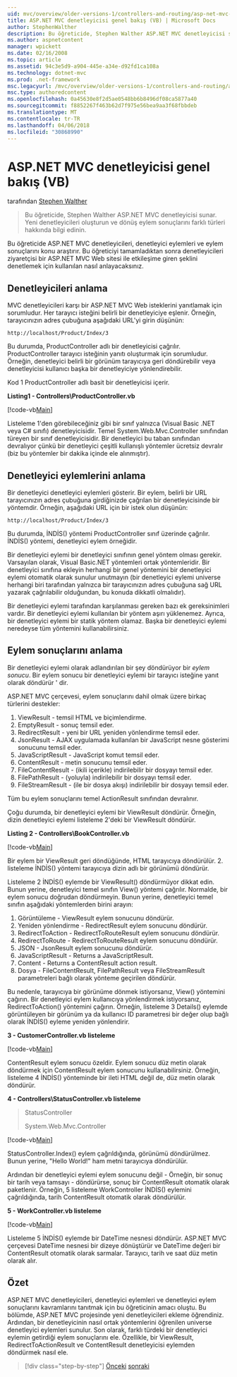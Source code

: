 ```yaml
---
uid: mvc/overview/older-versions-1/controllers-and-routing/asp-net-mvc-controller-overview-vb
title: ASP.NET MVC denetleyicisi genel bakış (VB) | Microsoft Docs
author: StephenWalther
description: Bu öğreticide, Stephen Walther ASP.NET MVC denetleyicisi sunar. Yeni denetleyicileri oluşturun ve eylem res farklı türlerde iade hakkında bilgi edinin...
ms.author: aspnetcontent
manager: wpickett
ms.date: 02/16/2008
ms.topic: article
ms.assetid: 94c3e5d9-a904-445e-a34e-d92fd1ca108a
ms.technology: dotnet-mvc
ms.prod: .net-framework
msc.legacyurl: /mvc/overview/older-versions-1/controllers-and-routing/asp-net-mvc-controller-overview-vb
msc.type: authoredcontent
ms.openlocfilehash: 0a45630e8f2d5ae0548bb6b8496df08ca5877a40
ms.sourcegitcommit: f8852267f463b62d7f975e56bea9aa3f68fbbdeb
ms.translationtype: MT
ms.contentlocale: tr-TR
ms.lasthandoff: 04/06/2018
ms.locfileid: "30868990"
---
```

<a name="aspnet-mvc-controller-overview-vb"></a>ASP.NET MVC denetleyicisi genel bakış (VB)
====================
tarafından [Stephen Walther](https://github.com/StephenWalther)

> Bu öğreticide, Stephen Walther ASP.NET MVC denetleyicisi sunar. Yeni denetleyicileri oluşturun ve dönüş eylem sonuçlarını farklı türleri hakkında bilgi edinin.


Bu öğreticide ASP.NET MVC denetleyicileri, denetleyici eylemleri ve eylem sonuçlarını konu araştırır. Bu öğreticiyi tamamladıktan sonra denetleyicileri ziyaretçisi bir ASP.NET MVC Web sitesi ile etkileşime giren şeklini denetlemek için kullanılan nasıl anlayacaksınız.

## <a name="understanding-controllers"></a>Denetleyicileri anlama

MVC denetleyicileri karşı bir ASP.NET MVC Web isteklerini yanıtlamak için sorumludur. Her tarayıcı isteğini belirli bir denetleyiciye eşlenir. Örneğin, tarayıcınızın adres çubuğuna aşağıdaki URL'yi girin düşünün:

`http://localhost/Product/Index/3`

Bu durumda, ProductController adlı bir denetleyicisi çağrılır. ProductController tarayıcı isteğinin yanıtı oluşturmak için sorumludur. Örneğin, denetleyici belirli bir görünüm tarayıcıya geri döndürebilir veya denetleyicisi kullanıcı başka bir denetleyiciye yönlendirebilir.

Kod 1 ProductController adlı basit bir denetleyicisi içerir.

**Listing1 - Controllers\ProductController.vb**

[!code-vb[Main](asp-net-mvc-controller-overview-vb/samples/sample1.vb)]

Listeleme 1'den görebileceğiniz gibi bir sınıf yalnızca (Visual Basic .NET veya C# sınıfı) denetleyicisidir. Temel System.Web.Mvc.Controller sınıfından türeyen bir sınıf denetleyicisidir. Bir denetleyici bu taban sınıfından devralıyor çünkü bir denetleyici çeşitli kullanışlı yöntemler ücretsiz devralır (biz bu yöntemler bir dakika içinde ele alınmıştır).

## <a name="understanding-controller-actions"></a>Denetleyici eylemlerini anlama

Bir denetleyici denetleyici eylemleri gösterir. Bir eylem, belirli bir URL tarayıcınızın adres çubuğuna girdiğinizde çağrılan bir denetleyicisinde bir yöntemdir. Örneğin, aşağıdaki URL için bir istek olun düşünün:

`http://localhost/Product/Index/3`

Bu durumda, İNDİS() yöntemi ProductController sınıf üzerinde çağrılır. İNDİS() yöntemi, denetleyici eylem örneğidir.

Bir denetleyici eylemi bir denetleyici sınıfının genel yöntem olması gerekir. Varsayılan olarak, Visual Basic.NET yöntemleri ortak yöntemleridir. Bir denetleyici sınıfına ekleyin herhangi bir genel yöntemini bir denetleyici eylemi otomatik olarak sunulur unutmayın (bir denetleyici eylemi universe herhangi biri tarafından yalnızca bir tarayıcınızın adres çubuğuna sağ URL yazarak çağrılabilir olduğundan, bu konuda dikkatli olmalıdır).

Bir denetleyici eylemi tarafından karşılanması gereken bazı ek gereksinimleri vardır. Bir denetleyici eylemi kullanılan bir yöntem aşırı yüklenemez. Ayrıca, bir denetleyici eylemi bir statik yöntem olamaz. Başka bir denetleyici eylemi neredeyse tüm yöntemini kullanabilirsiniz.

## <a name="understanding-action-results"></a>Eylem sonuçlarını anlama

Bir denetleyici eylemi olarak adlandırılan bir şey döndürüyor bir *eylem sonucu*. Bir eylem sonucu bir denetleyici eylemi bir tarayıcı isteğine yanıt olarak döndürür ' dir.

ASP.NET MVC çerçevesi, eylem sonuçlarını dahil olmak üzere birkaç türlerini destekler:

1. ViewResult - temsil HTML ve biçimlendirme.
2. EmptyResult - sonuç temsil eder.
3. RedirectResult - yeni bir URL yeniden yönlendirme temsil eder.
4. JsonResult - AJAX uygulamada kullanılan bir JavaScript nesne gösterimi sonucunu temsil eder.
5. JavaScriptResult - JavaScript komut temsil eder.
6. ContentResult - metin sonucunu temsil eder.
7. FileContentResult - (ikili içerikle) indirilebilir bir dosyayı temsil eder.
8. FilePathResult - (yoluyla) indirilebilir bir dosyayı temsil eder.
9. FileStreamResult - (ile bir dosya akışı) indirilebilir bir dosyayı temsil eder.

Tüm bu eylem sonuçlarını temel ActionResult sınıfından devralınır.

Çoğu durumda, bir denetleyici eylemi bir ViewResult döndürür. Örneğin, dizin denetleyici eylemi listeleme 2'deki bir ViewResult döndürür.

**Listing 2 - Controllers\BookController.vb**

[!code-vb[Main](asp-net-mvc-controller-overview-vb/samples/sample2.vb)]

Bir eylem bir ViewResult geri döndüğünde, HTML tarayıcıya döndürülür. 2. listeleme İNDİS() yöntemi tarayıcıya dizin adlı bir görünümü döndürür.

Listeleme 2 İNDİS() eylemde bir ViewResult() döndürmüyor dikkat edin. Bunun yerine, denetleyici temel sınıfın View() yöntemi çağrılır. Normalde, bir eylem sonucu doğrudan döndürmeyin. Bunun yerine, denetleyici temel sınıfın aşağıdaki yöntemlerden birini arayın:

1. Görüntüleme - ViewResult eylem sonucunu döndürür.
2. Yeniden yönlendirme - RedirectResult eylem sonucunu döndürür.
3. RedirectToAction - RedirectToRouteResult eylem sonucunu döndürür.
4. RedirectToRoute - RedirectToRouteResult eylem sonucunu döndürür.
5. JSON - JsonResult eylem sonucunu döndürür.
6. JavaScriptResult - Returns a JavaScriptResult.
7. Content - Returns a ContentResult action result.
8. Dosya - FileContentResult, FilePathResult veya FileStreamResult parametreleri bağlı olarak yönteme geçirilen döndürür.

Bu nedenle, tarayıcıya bir görünüme dönmek istiyorsanız, View() yöntemini çağırın. Bir denetleyici eylem kullanıcıya yönlendirmek istiyorsanız, RedirectToAction() yöntemini çağırın. Örneğin, listeleme 3 Details() eylemde görüntüleyen bir görünüm ya da kullanıcı ID parametresi bir değer olup bağlı olarak İNDİS() eyleme yeniden yönlendirir.

**3 - CustomerController.vb listeleme**

[!code-vb[Main](asp-net-mvc-controller-overview-vb/samples/sample3.vb)]

ContentResult eylem sonucu özeldir. Eylem sonucu düz metin olarak döndürmek için ContentResult eylem sonucunu kullanabilirsiniz. Örneğin, listeleme 4 İNDİS() yönteminde bir ileti HTML değil de, düz metin olarak döndürür.

**4 - Controllers\StatusController.vb listeleme**

> StatusController
> 
> 
> System.Web.Mvc.Controller


[!code-vb[Main](asp-net-mvc-controller-overview-vb/samples/sample4.vb)]

StatusController.Index() eylem çağrıldığında, görünümü döndürülmez. Bunun yerine, "Hello World!" ham metni tarayıcıya döndürülür.

Ardından bir denetleyici eylemi eylem sonucunu değil - Örneğin, bir sonuç bir tarih veya tamsayı - döndürürse, sonuç bir ContentResult otomatik olarak paketlenir. Örneğin, 5 listeleme WorkController İNDİS() eylemini çağrıldığında, tarih ContentResult otomatik olarak döndürülür.

**5 - WorkController.vb listeleme**

[!code-vb[Main](asp-net-mvc-controller-overview-vb/samples/sample5.vb)]

Listeleme 5 İNDİS() eylemde bir DateTime nesnesi döndürür. ASP.NET MVC çerçevesi DateTime nesnesi bir dizeye dönüştürür ve DateTime değeri bir ContentResult otomatik olarak sarmalar. Tarayıcı, tarih ve saat düz metin olarak alır.

## <a name="summary"></a>Özet

ASP.NET MVC denetleyicileri, denetleyici eylemleri ve denetleyici eylem sonuçlarını kavramlarını tanıtmak için bu öğreticinin amacı oluştu. Bu bölümde, ASP.NET MVC projesinde yeni denetleyicileri ekleme öğrendiniz. Ardından, bir denetleyicinin nasıl ortak yöntemlerini öğrenilen universe denetleyici eylemleri sunulur. Son olarak, farklı türdeki bir denetleyici eylemin getirdiği eylem sonuçlarını ele. Özellikle, bir ViewResult, RedirectToActionResult ve ContentResult denetleyicisi eylemden döndürmek nasıl ele.

> [!div class="step-by-step"]
> [Önceki](creating-a-custom-route-constraint-cs.md)
> [sonraki](creating-custom-routes-vb.md)

